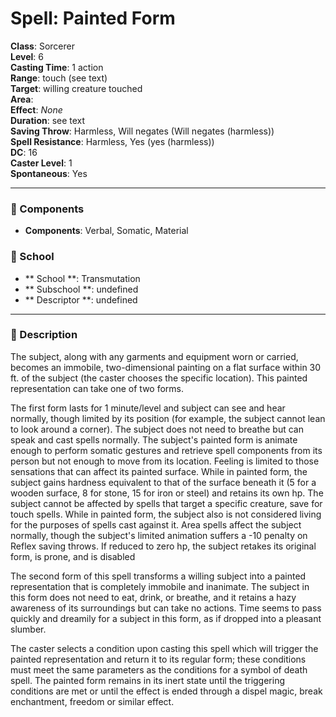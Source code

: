 
# Spell: Painted Form
**Class**: Sorcerer  
**Level**: 6  
**Casting Time**: 1 action  
**Range**: touch (see text)  
**Target**: willing creature touched  
**Area**:   
**Effect**: _None_  
**Duration**: see text  
**Saving Throw**: Harmless, Will negates (Will negates (harmless))  
**Spell Resistance**: Harmless, Yes (yes (harmless))  
**DC**: 16  
**Caster Level**: 1  
**Spontaneous**: Yes

---

### 🔮 Components
- **Components**: Verbal, Somatic, Material

### 🏫 School
- ** School **: Transmutation
- ** Subschool **: undefined
- ** Descriptor **: undefined
---

### 📜 Description
The subject, along with any garments and equipment worn or carried, becomes an immobile, two-dimensional painting on a flat surface within 30 ft. of the subject (the caster chooses the specific location). This painted representation can take one of two forms.

The first form lasts for 1 minute/level and subject can see and hear normally, though limited by its position (for example, the subject cannot lean to look around a corner). The subject does not need to breathe but can speak and cast spells normally. The subject's painted form is animate enough to perform somatic gestures and retrieve spell components from its person but not enough to move from its location. Feeling is limited to those sensations that can affect its painted surface. While in painted form, the subject gains hardness equivalent to that of the surface beneath it (5 for a wooden surface, 8 for stone, 15 for iron or steel) and retains its own hp. The subject cannot be affected by spells that target a specific creature, save for touch spells. While in painted form, the subject also is not considered living for the purposes of spells cast against it. Area spells affect the subject normally, though the subject's limited animation suffers a -10 penalty on Reflex saving throws. If reduced to zero hp, the subject retakes its original form, is prone, and is disabled

The second form of this spell transforms a willing subject into a painted representation that is completely immobile and inanimate. The subject in this form does not need to eat, drink, or breathe, and it retains a hazy awareness of its surroundings but can take no actions. Time seems to pass quickly and dreamily for a subject in this form, as if dropped into a pleasant slumber.

The caster selects a condition upon casting this spell which will trigger the painted representation and return it to its regular form; these conditions must meet the same parameters as the conditions for a symbol of death spell. The painted form remains in its inert state until the triggering conditions are met or until the effect is ended through a dispel magic, break enchantment, freedom or similar effect.

